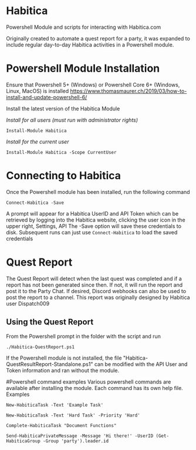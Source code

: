 # Habitica
Powershell Module and scripts for interacting with Habitica.com

Originally created to automate a quest report for a party, it was expanded to include regular day-to-day Habitica activities in a Powershell module.

# Powershell Module Installation
Ensure that Powershell 5+ (Windows) or Powershell Core 6+ (Windows, Linux, MacOS) is installed
https://www.thomasmaurer.ch/2019/03/how-to-install-and-update-powershell-6/

Install the latest version of the Habitica Module

_Install for all users (must run with administrator rights)_

`Install-Module Habitica`

_Install for the current user_

`Install-Module Habitica -Scope CurrentUser`

# Connecting to Habitica
Once the Powershell module has been installed, run the following command

`Connect-Habitica -Save`

A prompt will appear for a Habitica UserID and API Token which can be retrieved by logging into the Habitica website, clicking the user icon in the upper right, Settings, API
The -Save option will save these credentials to disk.  Subsequent runs can just use `Connect-Habitica` to load the saved credentials

# Quest Report
The Quest Report will detect when the last quest was completed and if a report has not been generated since then.  If not, it will run the report and post it to the Party Chat.  If desired, Discord webhooks can also be used to post the report to a channel. This report was originally designed by Habitica user Dispatch009

## Using the Quest Report
From the Powershell prompt in the folder with the script and run

`./Habitica-QuestReport.ps1`

If the Powershell module is not installed, the file "Habitica-QuestResultReport-Standalone.ps1" can be modified with the API User and Token information and ran without the module.

#Powershell command examples
Various powershell commands are available after installing the module.  Each command has its own help file. Examples

`New-HabiticaTask -Text 'Example Task'`

`New-HabiticaTask -Text 'Hard Task' -Priority 'Hard'`

`Complete-HabiticaTask "Document Functions"`

`Send-HabiticaPrivateMessage -Message 'Hi there!' -UserID (Get-HabiticaGroup -Group 'party').leader.id`

